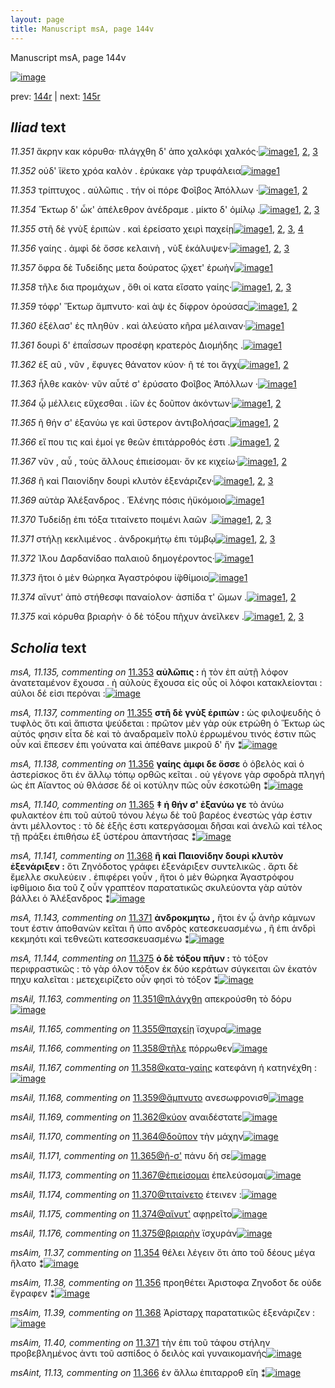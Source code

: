 ```yaml
---
layout: page
title: Manuscript msA, page 144v
---
```


Manuscript msA, page 144v

[![image](http://www.homermultitext.org/iipsrv?OBJ=IIP,1.0&FIF=/project/homer/pyramidal/deepzoom/hmt/vaimg/2017a/VA144VN_0646.tif&WID=100&CVT=JPEG)](http://www.homermultitext.org/ict2/?urn=urn:cite2:hmt:vaimg.2017a:VA144VN_0646)

prev:  [144r](../144r) | next:  [145r](../145r)

## *Iliad* text

*11.351* <a id="11.351"/> ἄκρην κακ κόρυθα· πλάγχθη δ' ἀπο χαλκόφι χαλκός·[![image](http://www.homermultitext.org/iipsrv?OBJ=IIP,1.0&FIF=/project/homer/pyramidal/deepzoom/hmt/vaimg/2017a/VA144VN_0646.tif&RGN=0.511,0.2207,0.425,0.0308&WID=1000&CVT=JPEG)](http://www.homermultitext.org/ict2/?urn=urn:cite2:hmt:vaimg.2017a:VA144VN_0646@0.511,0.2207,0.425,0.0308)[1](#msAil_11.163), [2](#msA_11.134), [3](#msA_11.164)

*11.352* <a id="11.352"/> οὐδ' ἵ̈κετο χρόα καλὸν . ἐρύκακε γὰρ τρυφάλεια[![image](http://www.homermultitext.org/iipsrv?OBJ=IIP,1.0&FIF=/project/homer/pyramidal/deepzoom/hmt/vaimg/2017a/VA144VN_0646.tif&RGN=0.508,0.2462,0.417,0.0248&WID=1000&CVT=JPEG)](http://www.homermultitext.org/ict2/?urn=urn:cite2:hmt:vaimg.2017a:VA144VN_0646@0.508,0.2462,0.417,0.0248)[1](#msA_11.164)

*11.353* <a id="11.353"/> τρίπτυχος . αὐλῶπις . τήν οἱ πόρε Φοῖβος Ἀπόλλων ·[![image](http://www.homermultitext.org/iipsrv?OBJ=IIP,1.0&FIF=/project/homer/pyramidal/deepzoom/hmt/vaimg/2017a/VA144VN_0646.tif&RGN=0.509,0.2658,0.406,0.0233&WID=1000&CVT=JPEG)](http://www.homermultitext.org/ict2/?urn=urn:cite2:hmt:vaimg.2017a:VA144VN_0646@0.509,0.2658,0.406,0.0233)[1](#msA_11.135), [2](#msA_11.164)

*11.354* <a id="11.354"/> Ἕκτωρ δ' ὦκ' ἀπέλεθρον ἀνέδραμε . μίκτο δ' ὁμίλῳ .[![image](http://www.homermultitext.org/iipsrv?OBJ=IIP,1.0&FIF=/project/homer/pyramidal/deepzoom/hmt/vaimg/2017a/VA144VN_0646.tif&RGN=0.51,0.2823,0.416,0.0278&WID=1000&CVT=JPEG)](http://www.homermultitext.org/ict2/?urn=urn:cite2:hmt:vaimg.2017a:VA144VN_0646@0.51,0.2823,0.416,0.0278)[1](#msAil_11.164), [2](#msAim_11.37), [3](#msA_11.164)

*11.355* <a id="11.355"/> στῆ δὲ γνὺξ ἐριπὼν . καὶ ἐρείσατο χειρὶ παχείῃ[![image](http://www.homermultitext.org/iipsrv?OBJ=IIP,1.0&FIF=/project/homer/pyramidal/deepzoom/hmt/vaimg/2017a/VA144VN_0646.tif&RGN=0.512,0.3018,0.372,0.0255&WID=1000&CVT=JPEG)](http://www.homermultitext.org/ict2/?urn=urn:cite2:hmt:vaimg.2017a:VA144VN_0646@0.512,0.3018,0.372,0.0255)[1](#msA_11.136), [2](#msA_11.137), [3](#msA_11.164), [4](#msAil_11.165)

*11.356* <a id="11.356"/> γαίης . ἀμφὶ δὲ ὄσσε κελαινὴ , νὺξ ἐκάλυψεν·[![image](http://www.homermultitext.org/iipsrv?OBJ=IIP,1.0&FIF=/project/homer/pyramidal/deepzoom/hmt/vaimg/2017a/VA144VN_0646.tif&RGN=0.507,0.3198,0.378,0.0263&WID=1000&CVT=JPEG)](http://www.homermultitext.org/ict2/?urn=urn:cite2:hmt:vaimg.2017a:VA144VN_0646@0.507,0.3198,0.378,0.0263)[1](#msA_11.138), [2](#msAim_11.38), [3](#msA_11.164)

*11.357* <a id="11.357"/> ὄφρα δὲ Τυδείδης μετα δούρατος ᾤχετ' ἐρωὴν[![image](http://www.homermultitext.org/iipsrv?OBJ=IIP,1.0&FIF=/project/homer/pyramidal/deepzoom/hmt/vaimg/2017a/VA144VN_0646.tif&RGN=0.506,0.3386,0.393,0.0263&WID=1000&CVT=JPEG)](http://www.homermultitext.org/ict2/?urn=urn:cite2:hmt:vaimg.2017a:VA144VN_0646@0.506,0.3386,0.393,0.0263)[1](#msA_11.164)

*11.358* <a id="11.358"/> τῆλε δια προμάχων , ὅθι οἱ κατα εἴσατο γαίης·[![image](http://www.homermultitext.org/iipsrv?OBJ=IIP,1.0&FIF=/project/homer/pyramidal/deepzoom/hmt/vaimg/2017a/VA144VN_0646.tif&RGN=0.502,0.3559,0.382,0.0285&WID=1000&CVT=JPEG)](http://www.homermultitext.org/ict2/?urn=urn:cite2:hmt:vaimg.2017a:VA144VN_0646@0.502,0.3559,0.382,0.0285)[1](#msAil_11.166), [2](#msA_11.164), [3](#msA_11.139)

*11.359* <a id="11.359"/> τόφρ' Ἕκτωρ ἄμπνυτο· καὶ ὰψ ἐς δίφρον ὀρούσας[![image](http://www.homermultitext.org/iipsrv?OBJ=IIP,1.0&FIF=/project/homer/pyramidal/deepzoom/hmt/vaimg/2017a/VA144VN_0646.tif&RGN=0.503,0.3769,0.397,0.0293&WID=1000&CVT=JPEG)](http://www.homermultitext.org/ict2/?urn=urn:cite2:hmt:vaimg.2017a:VA144VN_0646@0.503,0.3769,0.397,0.0293)[1](#msAil_11.168), [2](#msA_11.164)

*11.360* <a id="11.360"/> ἐξέλασ' ἐς πληθὺν . καὶ ἀλεύατο κῆρα μέλαιναν·[![image](http://www.homermultitext.org/iipsrv?OBJ=IIP,1.0&FIF=/project/homer/pyramidal/deepzoom/hmt/vaimg/2017a/VA144VN_0646.tif&RGN=0.504,0.3964,0.392,0.0285&WID=1000&CVT=JPEG)](http://www.homermultitext.org/ict2/?urn=urn:cite2:hmt:vaimg.2017a:VA144VN_0646@0.504,0.3964,0.392,0.0285)[1](#msA_11.164)

*11.361* <a id="11.361"/> δουρὶ δ' ἐπαΐσσων προσέφη κρατερὸς Διομήδης .[![image](http://www.homermultitext.org/iipsrv?OBJ=IIP,1.0&FIF=/project/homer/pyramidal/deepzoom/hmt/vaimg/2017a/VA144VN_0646.tif&RGN=0.498,0.4144,0.401,0.03&WID=1000&CVT=JPEG)](http://www.homermultitext.org/ict2/?urn=urn:cite2:hmt:vaimg.2017a:VA144VN_0646@0.498,0.4144,0.401,0.03)[1](#msA_11.164)

*11.362* <a id="11.362"/> ἐξ αῦ , νῦν , ἔφυγες θάνατον κύον· ῆ τέ τοι ἄγχι[![image](http://www.homermultitext.org/iipsrv?OBJ=IIP,1.0&FIF=/project/homer/pyramidal/deepzoom/hmt/vaimg/2017a/VA144VN_0646.tif&RGN=0.495,0.4317,0.362,0.0308&WID=1000&CVT=JPEG)](http://www.homermultitext.org/ict2/?urn=urn:cite2:hmt:vaimg.2017a:VA144VN_0646@0.495,0.4317,0.362,0.0308)[1](#msAil_11.169), [2](#msA_11.164)

*11.363* <a id="11.363"/> ἦλθε κακὸν· νῦν αὖτέ σ' ἐρύσατο Φοῖβος Ἀπόλλων ·[![image](http://www.homermultitext.org/iipsrv?OBJ=IIP,1.0&FIF=/project/homer/pyramidal/deepzoom/hmt/vaimg/2017a/VA144VN_0646.tif&RGN=0.504,0.4527,0.388,0.027&WID=1000&CVT=JPEG)](http://www.homermultitext.org/ict2/?urn=urn:cite2:hmt:vaimg.2017a:VA144VN_0646@0.504,0.4527,0.388,0.027)[1](#msA_11.164)

*11.364* <a id="11.364"/> ᾧ μέλλεις εὔχεσθαι . ἰ̈ὼν ἐς δοῦπον ἀκόντων·[![image](http://www.homermultitext.org/iipsrv?OBJ=IIP,1.0&FIF=/project/homer/pyramidal/deepzoom/hmt/vaimg/2017a/VA144VN_0646.tif&RGN=0.504,0.4715,0.366,0.0263&WID=1000&CVT=JPEG)](http://www.homermultitext.org/ict2/?urn=urn:cite2:hmt:vaimg.2017a:VA144VN_0646@0.504,0.4715,0.366,0.0263)[1](#msAil_11.170), [2](#msA_11.164)

*11.365* <a id="11.365"/> ῆ θήν σ' ἐξανύω γε καὶ ὕστερον ἀντιβολήσας[![image](http://www.homermultitext.org/iipsrv?OBJ=IIP,1.0&FIF=/project/homer/pyramidal/deepzoom/hmt/vaimg/2017a/VA144VN_0646.tif&RGN=0.506,0.4902,0.378,0.0263&WID=1000&CVT=JPEG)](http://www.homermultitext.org/ict2/?urn=urn:cite2:hmt:vaimg.2017a:VA144VN_0646@0.506,0.4902,0.378,0.0263)[1](#msA_11.140), [2](#msA_11.164)

*11.366* <a id="11.366"/> εἴ που τις καὶ ἐμοί γε θεῶν ἐπιτάρροθός ἐστι .[![image](http://www.homermultitext.org/iipsrv?OBJ=IIP,1.0&FIF=/project/homer/pyramidal/deepzoom/hmt/vaimg/2017a/VA144VN_0646.tif&RGN=0.504,0.5068,0.383,0.0293&WID=1000&CVT=JPEG)](http://www.homermultitext.org/ict2/?urn=urn:cite2:hmt:vaimg.2017a:VA144VN_0646@0.504,0.5068,0.383,0.0293)[1](#msAint_11.13), [2](#msA_11.164)

*11.367* <a id="11.367"/> νῦν , αὖ , τοὺς ἄλλους ἐπιείσομαι· ὅν κε κιχείω·[![image](http://www.homermultitext.org/iipsrv?OBJ=IIP,1.0&FIF=/project/homer/pyramidal/deepzoom/hmt/vaimg/2017a/VA144VN_0646.tif&RGN=0.509,0.5293,0.375,0.0293&WID=1000&CVT=JPEG)](http://www.homermultitext.org/ict2/?urn=urn:cite2:hmt:vaimg.2017a:VA144VN_0646@0.509,0.5293,0.375,0.0293)[1](#msAil_11.173), [2](#msA_11.164)

*11.368* <a id="11.368"/> ῆ καὶ Παιονίδην δουρὶ κλυτὸν ἐξενάριζεν·[![image](http://www.homermultitext.org/iipsrv?OBJ=IIP,1.0&FIF=/project/homer/pyramidal/deepzoom/hmt/vaimg/2017a/VA144VN_0646.tif&RGN=0.499,0.5473,0.389,0.0293&WID=1000&CVT=JPEG)](http://www.homermultitext.org/ict2/?urn=urn:cite2:hmt:vaimg.2017a:VA144VN_0646@0.499,0.5473,0.389,0.0293)[1](#msAim_11.39), [2](#msA_11.141), [3](#msA_11.164)

*11.369* <a id="11.369"/> αὐτὰρ Ἀλέξανδρος . Ἑλένης πόσις ἠϋκόμοιο[![image](http://www.homermultitext.org/iipsrv?OBJ=IIP,1.0&FIF=/project/homer/pyramidal/deepzoom/hmt/vaimg/2017a/VA144VN_0646.tif&RGN=0.504,0.5698,0.386,0.0255&WID=1000&CVT=JPEG)](http://www.homermultitext.org/ict2/?urn=urn:cite2:hmt:vaimg.2017a:VA144VN_0646@0.504,0.5698,0.386,0.0255)[1](#msA_11.164)

*11.370* <a id="11.370"/> Τυδείδῃ ἐπι τόξα τιταίνετο ποιμένι λαῶν .[![image](http://www.homermultitext.org/iipsrv?OBJ=IIP,1.0&FIF=/project/homer/pyramidal/deepzoom/hmt/vaimg/2017a/VA144VN_0646.tif&RGN=0.501,0.5878,0.38,0.027&WID=1000&CVT=JPEG)](http://www.homermultitext.org/ict2/?urn=urn:cite2:hmt:vaimg.2017a:VA144VN_0646@0.501,0.5878,0.38,0.027)[1](#msAil_11.174), [2](#msA_11.142), [3](#msA_11.164)

*11.371* <a id="11.371"/> στήλῃ κεκλιμένος . ἀνδροκμήτῳ ἐπι τύμβῳ[![image](http://www.homermultitext.org/iipsrv?OBJ=IIP,1.0&FIF=/project/homer/pyramidal/deepzoom/hmt/vaimg/2017a/VA144VN_0646.tif&RGN=0.505,0.6074,0.395,0.0263&WID=1000&CVT=JPEG)](http://www.homermultitext.org/ict2/?urn=urn:cite2:hmt:vaimg.2017a:VA144VN_0646@0.505,0.6074,0.395,0.0263)[1](#msAim_11.40), [2](#msA_11.143), [3](#msA_11.164)

*11.372* <a id="11.372"/> Ί̈λου Δαρδανίδαο παλαιοῦ δημογέροντος·[![image](http://www.homermultitext.org/iipsrv?OBJ=IIP,1.0&FIF=/project/homer/pyramidal/deepzoom/hmt/vaimg/2017a/VA144VN_0646.tif&RGN=0.505,0.6254,0.377,0.0293&WID=1000&CVT=JPEG)](http://www.homermultitext.org/ict2/?urn=urn:cite2:hmt:vaimg.2017a:VA144VN_0646@0.505,0.6254,0.377,0.0293)[1](#msA_11.164)

*11.373* <a id="11.373"/> ἤτοι ὁ μὲν θώρηκα Ἀγαστρόφου ἰ̈φθίμοιο[![image](http://www.homermultitext.org/iipsrv?OBJ=IIP,1.0&FIF=/project/homer/pyramidal/deepzoom/hmt/vaimg/2017a/VA144VN_0646.tif&RGN=0.505,0.6449,0.367,0.027&WID=1000&CVT=JPEG)](http://www.homermultitext.org/ict2/?urn=urn:cite2:hmt:vaimg.2017a:VA144VN_0646@0.505,0.6449,0.367,0.027)[1](#msA_11.164)

*11.374* <a id="11.374"/> αἴνυτ' ἀπὸ στήθεσφι παναίολον· ἀσπίδα τ' ὤμων .[![image](http://www.homermultitext.org/iipsrv?OBJ=IIP,1.0&FIF=/project/homer/pyramidal/deepzoom/hmt/vaimg/2017a/VA144VN_0646.tif&RGN=0.509,0.6644,0.394,0.0293&WID=1000&CVT=JPEG)](http://www.homermultitext.org/ict2/?urn=urn:cite2:hmt:vaimg.2017a:VA144VN_0646@0.509,0.6644,0.394,0.0293)[1](#msAil_11.175), [2](#msA_11.164)

*11.375* <a id="11.375"/> καὶ κόρυθα βριαρὴν· ὁ δὲ τόξου πῆχυν ἀνεῖλκεν .[![image](http://www.homermultitext.org/iipsrv?OBJ=IIP,1.0&FIF=/project/homer/pyramidal/deepzoom/hmt/vaimg/2017a/VA144VN_0646.tif&RGN=0.504,0.6824,0.408,0.0308&WID=1000&CVT=JPEG)](http://www.homermultitext.org/ict2/?urn=urn:cite2:hmt:vaimg.2017a:VA144VN_0646@0.504,0.6824,0.408,0.0308)[1](#msAil_11.176), [2](#msA_11.144), [3](#msA_11.164)

## *Scholia* text

*msA, 11.135, commenting on* [11.353](#11.353)  <a id="msA_11.135"/> **αὐλῶπις :** ἡ τὸν ἐπ αὐτῇ λόφον ἀνατεταμένον ἔχουσα . ἠ αὐλοὺς ἔχουσα εἰς οὗς οἱ λόφοι κατακλείονται : αὐλοι δέ εἰσι περόναι :[![image](http://www.homermultitext.org/iipsrv?OBJ=IIP,1.0&FIF=/project/homer/pyramidal/deepzoom/hmt/vaimg/2017a/VA144VN_0646.tif&RGN=0.261,0.1148,0.662,0.0338&WID=1000&CVT=JPEG)](http://www.homermultitext.org/ict2/?urn=urn:cite2:hmt:vaimg.2017a:VA144VN_0646@0.261,0.1148,0.662,0.0338)

*msA, 11.137, commenting on* [11.355](#11.355)  <a id="msA_11.137"/> **στῆ δὲ γνὺξ ἐριπὼν :** ὡς φιλοψευδὴς ὁ τυφλὸς ὅτι καὶ ἄπιστα ψεύδεται : πρῶτον μὲν γὰρ οὐκ ετρώθη ὁ Ἕκτωρ ὡς αὐτός φησιν εἶτα δὲ καὶ τὸ ἀναδραμεῖν πολὺ ἐρρωμένου τινός ἐστιν πῶς οὖν καὶ ἔπεσεν ἐπι γούνατα καὶ ἀπέθανε μικροῦ δ' ἤν ⁑[![image](http://www.homermultitext.org/iipsrv?OBJ=IIP,1.0&FIF=/project/homer/pyramidal/deepzoom/hmt/vaimg/2017a/VA144VN_0646.tif&RGN=0.257,0.1425,0.671,0.0413&WID=1000&CVT=JPEG)](http://www.homermultitext.org/ict2/?urn=urn:cite2:hmt:vaimg.2017a:VA144VN_0646@0.257,0.1425,0.671,0.0413)

*msA, 11.138, commenting on* [11.356](#11.356)  <a id="msA_11.138"/> **γαίης ἀμφι δε ὅσσε** ὁ ὁβελὸς καὶ ὁ ἀστερίσκος ὅτι ἐν ἄλλῳ τόπῳ ορθῶς κεῖται . οὐ γέγονε γὰρ σφοδρὰ πληγή ὡς ἐπ Αἴαντος οὐ θλάσσε δέ οἱ κοτύλην πῶς οὖν ἐσκοτώθη ⁑[![image](http://www.homermultitext.org/iipsrv?OBJ=IIP,1.0&FIF=/project/homer/pyramidal/deepzoom/hmt/vaimg/2017a/VA144VN_0646.tif&RGN=0.264,0.1673,0.669,0.0345&WID=1000&CVT=JPEG)](http://www.homermultitext.org/ict2/?urn=urn:cite2:hmt:vaimg.2017a:VA144VN_0646@0.264,0.1673,0.669,0.0345)

*msA, 11.140, commenting on* [11.365](#11.365)  <a id="msA_11.140"/> **‡ ἡ θήν σ' ἐξανύω γε** τὸ ἀνύω φυλακτέον ἐπι τοῦ αὐτοῦ τόνου λέγω δὲ τοῦ βαρέος ἐνεστὼς γάρ ἐστιν ἀντι μέλλοντος : τὸ δὲ ἑξῆς ἑστι κατεργάσομαι δῆσαι καὶ ἀνελῶ καὶ τέλος τῇ πράξει ἐπιθήσω ἐξ ὑστέρου ἀπαντήσας ⁑[![image](http://www.homermultitext.org/iipsrv?OBJ=IIP,1.0&FIF=/project/homer/pyramidal/deepzoom/hmt/vaimg/2017a/VA144VN_0646.tif&RGN=0.238,0.4156,0.21,0.093&WID=1000&CVT=JPEG)](http://www.homermultitext.org/ict2/?urn=urn:cite2:hmt:vaimg.2017a:VA144VN_0646@0.238,0.4156,0.21,0.093)

*msA, 11.141, commenting on* [11.368](#11.368)  <a id="msA_11.141"/> **ῆ καὶ Παιονίδην δουρὶ κλυτὸν ἐξενάριξεν :** ὅτι Ζηνόδοτος γράφει ἐξενάριξεν συντελικῶς . ἄρτι δὲ ἔμελλε σκυλεύειν . ἐπιφέρει γοὖν , ἤτοι ὁ μὲν θώρηκα Ἀγαστρόφου ἰφθίμοιο δια τοῦ ζ οὖν γραπτέον παρατατικῶς σκυλεύοντα γὰρ αὐτὸν βάλλει ὁ Ἀλέξανδρος ⁑[![image](http://www.homermultitext.org/iipsrv?OBJ=IIP,1.0&FIF=/project/homer/pyramidal/deepzoom/hmt/vaimg/2017a/VA144VN_0646.tif&RGN=0.238,0.5004,0.209,0.1035&WID=1000&CVT=JPEG)](http://www.homermultitext.org/ict2/?urn=urn:cite2:hmt:vaimg.2017a:VA144VN_0646@0.238,0.5004,0.209,0.1035)

*msA, 11.143, commenting on* [11.371](#11.371)  <a id="msA_11.143"/> **ἀνδροκμητω ,** ἤτοι ἐν ᾦ ἀνὴρ κάμνων τουτ έστιν ἀποθανὼν κεῖται ἢ ὑπο ανδρὸς κατεσκευασμένω , ἢ ἐπι ἀνδρὶ κεκμηότι καὶ τεθνεῶτι κατεσσκευασμένω ⁑[![image](http://www.homermultitext.org/iipsrv?OBJ=IIP,1.0&FIF=/project/homer/pyramidal/deepzoom/hmt/vaimg/2017a/VA144VN_0646.tif&RGN=0.23,0.6272,0.215,0.0683&WID=1000&CVT=JPEG)](http://www.homermultitext.org/ict2/?urn=urn:cite2:hmt:vaimg.2017a:VA144VN_0646@0.23,0.6272,0.215,0.0683)

*msA, 11.144, commenting on* [11.375](#11.375)  <a id="msA_11.144"/> **ὁ δὲ τόξου πῆυν :** τὸ τόξον περιφραστικῶς : τὸ γὰρ όλον τόξον ἐκ δύο κεράτων σύγκειται ῶν ἑκατόν πηχυ καλεῖται : μετεχειρίζετο οὖν φησὶ τὸ τόξον ⁑[![image](http://www.homermultitext.org/iipsrv?OBJ=IIP,1.0&FIF=/project/homer/pyramidal/deepzoom/hmt/vaimg/2017a/VA144VN_0646.tif&RGN=0.23,0.6834,0.311,0.0585&WID=1000&CVT=JPEG)](http://www.homermultitext.org/ict2/?urn=urn:cite2:hmt:vaimg.2017a:VA144VN_0646@0.23,0.6834,0.311,0.0585)

*msAil, 11.163, commenting on* [11.351@πλάγχθη](#11.351@πλάγχθη)  <a id="msAil_11.163"/> απεκρούσθη τὸ δόρυ[![image](http://www.homermultitext.org/iipsrv?OBJ=IIP,1.0&FIF=/project/homer/pyramidal/deepzoom/hmt/vaimg/2017a/VA144VN_0646.tif&RGN=0.699,0.2183,0.101,0.0135&WID=1000&CVT=JPEG)](http://www.homermultitext.org/ict2/?urn=urn:cite2:hmt:vaimg.2017a:VA144VN_0646@0.699,0.2183,0.101,0.0135)

*msAil, 11.165, commenting on* [11.355@παχείῃ](#11.355@παχείῃ)  <a id="msAil_11.165"/> ϊσχυρα[![image](http://www.homermultitext.org/iipsrv?OBJ=IIP,1.0&FIF=/project/homer/pyramidal/deepzoom/hmt/vaimg/2017a/VA144VN_0646.tif&RGN=0.828,0.3023,0.044,0.0113&WID=1000&CVT=JPEG)](http://www.homermultitext.org/ict2/?urn=urn:cite2:hmt:vaimg.2017a:VA144VN_0646@0.828,0.3023,0.044,0.0113)

*msAil, 11.166, commenting on* [11.358@τῆλε](#11.358@τῆλε)  <a id="msAil_11.166"/> πόρρωθεν[![image](http://www.homermultitext.org/iipsrv?OBJ=IIP,1.0&FIF=/project/homer/pyramidal/deepzoom/hmt/vaimg/2017a/VA144VN_0646.tif&RGN=0.533,0.3548,0.046,0.012&WID=1000&CVT=JPEG)](http://www.homermultitext.org/ict2/?urn=urn:cite2:hmt:vaimg.2017a:VA144VN_0646@0.533,0.3548,0.046,0.012)

*msAil, 11.167, commenting on* [11.358@κατα-γαίης](#11.358@κατα-γαίης)  <a id="msAil_11.167"/> κατεφάνη ἡ κατηνέχθη :[![image](http://www.homermultitext.org/iipsrv?OBJ=IIP,1.0&FIF=/project/homer/pyramidal/deepzoom/hmt/vaimg/2017a/VA144VN_0646.tif&RGN=0.792,0.3571,0.114,0.0135&WID=1000&CVT=JPEG)](http://www.homermultitext.org/ict2/?urn=urn:cite2:hmt:vaimg.2017a:VA144VN_0646@0.792,0.3571,0.114,0.0135)

*msAil, 11.168, commenting on* [11.359@ἄμπνυτο](#11.359@ἄμπνυτο)  <a id="msAil_11.168"/> ανεσωφρονισθ[![image](http://www.homermultitext.org/iipsrv?OBJ=IIP,1.0&FIF=/project/homer/pyramidal/deepzoom/hmt/vaimg/2017a/VA144VN_0646.tif&RGN=0.655,0.3721,0.07,0.0165&WID=1000&CVT=JPEG)](http://www.homermultitext.org/ict2/?urn=urn:cite2:hmt:vaimg.2017a:VA144VN_0646@0.655,0.3721,0.07,0.0165)

*msAil, 11.169, commenting on* [11.362@κύον](#11.362@κύον)  <a id="msAil_11.169"/> αναιδέστατε[![image](http://www.homermultitext.org/iipsrv?OBJ=IIP,1.0&FIF=/project/homer/pyramidal/deepzoom/hmt/vaimg/2017a/VA144VN_0646.tif&RGN=0.704,0.4291,0.075,0.0195&WID=1000&CVT=JPEG)](http://www.homermultitext.org/ict2/?urn=urn:cite2:hmt:vaimg.2017a:VA144VN_0646@0.704,0.4291,0.075,0.0195)

*msAil, 11.170, commenting on* [11.364@δοῦπον](#11.364@δοῦπον)  <a id="msAil_11.170"/> τὴν μάχην[![image](http://www.homermultitext.org/iipsrv?OBJ=IIP,1.0&FIF=/project/homer/pyramidal/deepzoom/hmt/vaimg/2017a/VA144VN_0646.tif&RGN=0.726,0.4696,0.062,0.0158&WID=1000&CVT=JPEG)](http://www.homermultitext.org/ict2/?urn=urn:cite2:hmt:vaimg.2017a:VA144VN_0646@0.726,0.4696,0.062,0.0158)

*msAil, 11.171, commenting on* [11.365@ῆ-σ'](#11.365@ῆ-σ')  <a id="msAil_11.171"/> πάνυ δή σε[![image](http://www.homermultitext.org/iipsrv?OBJ=IIP,1.0&FIF=/project/homer/pyramidal/deepzoom/hmt/vaimg/2017a/VA144VN_0646.tif&RGN=0.516,0.4854,0.055,0.015&WID=1000&CVT=JPEG)](http://www.homermultitext.org/ict2/?urn=urn:cite2:hmt:vaimg.2017a:VA144VN_0646@0.516,0.4854,0.055,0.015)

*msAil, 11.173, commenting on* [11.367@ἐπιείσομαι](#11.367@ἐπιείσομαι)  <a id="msAil_11.173"/> ἐπελεύσομαι[![image](http://www.homermultitext.org/iipsrv?OBJ=IIP,1.0&FIF=/project/homer/pyramidal/deepzoom/hmt/vaimg/2017a/VA144VN_0646.tif&RGN=0.692,0.5251,0.064,0.0188&WID=1000&CVT=JPEG)](http://www.homermultitext.org/ict2/?urn=urn:cite2:hmt:vaimg.2017a:VA144VN_0646@0.692,0.5251,0.064,0.0188)

*msAil, 11.174, commenting on* [11.370@τιταίνετο](#11.370@τιταίνετο)  <a id="msAil_11.174"/> έτεινεν :[![image](http://www.homermultitext.org/iipsrv?OBJ=IIP,1.0&FIF=/project/homer/pyramidal/deepzoom/hmt/vaimg/2017a/VA144VN_0646.tif&RGN=0.698,0.5836,0.047,0.0143&WID=1000&CVT=JPEG)](http://www.homermultitext.org/ict2/?urn=urn:cite2:hmt:vaimg.2017a:VA144VN_0646@0.698,0.5836,0.047,0.0143)

*msAil, 11.175, commenting on* [11.374@αἴνυτ'](#11.374@αἴνυτ')  <a id="msAil_11.175"/> αφῃρεῖτο[![image](http://www.homermultitext.org/iipsrv?OBJ=IIP,1.0&FIF=/project/homer/pyramidal/deepzoom/hmt/vaimg/2017a/VA144VN_0646.tif&RGN=0.529,0.6609,0.051,0.0173&WID=1000&CVT=JPEG)](http://www.homermultitext.org/ict2/?urn=urn:cite2:hmt:vaimg.2017a:VA144VN_0646@0.529,0.6609,0.051,0.0173)

*msAil, 11.176, commenting on* [11.375@βριαρὴν](#11.375@βριαρὴν)  <a id="msAil_11.176"/> ϊσχυράν[![image](http://www.homermultitext.org/iipsrv?OBJ=IIP,1.0&FIF=/project/homer/pyramidal/deepzoom/hmt/vaimg/2017a/VA144VN_0646.tif&RGN=0.642,0.6804,0.046,0.0143&WID=1000&CVT=JPEG)](http://www.homermultitext.org/ict2/?urn=urn:cite2:hmt:vaimg.2017a:VA144VN_0646@0.642,0.6804,0.046,0.0143)

*msAim, 11.37, commenting on* [11.354](#11.354)  <a id="msAim_11.37"/> θέλει λέγειν ὅτι ἀπο τοῦ δέους μέγα ἥλατο ⁑[![image](http://www.homermultitext.org/iipsrv?OBJ=IIP,1.0&FIF=/project/homer/pyramidal/deepzoom/hmt/vaimg/2017a/VA144VN_0646.tif&RGN=0.44,0.2806,0.06,0.0405&WID=1000&CVT=JPEG)](http://www.homermultitext.org/ict2/?urn=urn:cite2:hmt:vaimg.2017a:VA144VN_0646@0.44,0.2806,0.06,0.0405)

*msAim, 11.38, commenting on* [11.356](#11.356)  <a id="msAim_11.38"/> προηθέτει Ἀριστοφα Ζηνοδοτ δε οὐδε ἔγραφεν ⁑[![image](http://www.homermultitext.org/iipsrv?OBJ=IIP,1.0&FIF=/project/homer/pyramidal/deepzoom/hmt/vaimg/2017a/VA144VN_0646.tif&RGN=0.432,0.3241,0.071,0.0435&WID=1000&CVT=JPEG)](http://www.homermultitext.org/ict2/?urn=urn:cite2:hmt:vaimg.2017a:VA144VN_0646@0.432,0.3241,0.071,0.0435)

*msAim, 11.39, commenting on* [11.368](#11.368)  <a id="msAim_11.39"/> Ἀρίσταρχ παρατατικῶς ἐξενάριζεν :[![image](http://www.homermultitext.org/iipsrv?OBJ=IIP,1.0&FIF=/project/homer/pyramidal/deepzoom/hmt/vaimg/2017a/VA144VN_0646.tif&RGN=0.44,0.5529,0.071,0.0383&WID=1000&CVT=JPEG)](http://www.homermultitext.org/ict2/?urn=urn:cite2:hmt:vaimg.2017a:VA144VN_0646@0.44,0.5529,0.071,0.0383)

*msAim, 11.40, commenting on* [11.371](#11.371)  <a id="msAim_11.40"/> τὴν ἐπι τοῦ τάφου στήλην προβεβλημένος ἀντι τοῦ ασπίδος ὁ δειλὸς καὶ γυναικομανής[![image](http://www.homermultitext.org/iipsrv?OBJ=IIP,1.0&FIF=/project/homer/pyramidal/deepzoom/hmt/vaimg/2017a/VA144VN_0646.tif&RGN=0.433,0.6114,0.082,0.0698&WID=1000&CVT=JPEG)](http://www.homermultitext.org/ict2/?urn=urn:cite2:hmt:vaimg.2017a:VA144VN_0646@0.433,0.6114,0.082,0.0698)

*msAint, 11.13, commenting on* [11.366](#11.366)  <a id="msAint_11.13"/> ἐν ἄλλω ἐπιταρροθ εἴη ⁑[![image](http://www.homermultitext.org/iipsrv?OBJ=IIP,1.0&FIF=/project/homer/pyramidal/deepzoom/hmt/vaimg/2017a/VA144VN_0646.tif&RGN=0.885,0.5086,0.045,0.0503&WID=1000&CVT=JPEG)](http://www.homermultitext.org/ict2/?urn=urn:cite2:hmt:vaimg.2017a:VA144VN_0646@0.885,0.5086,0.045,0.0503)
